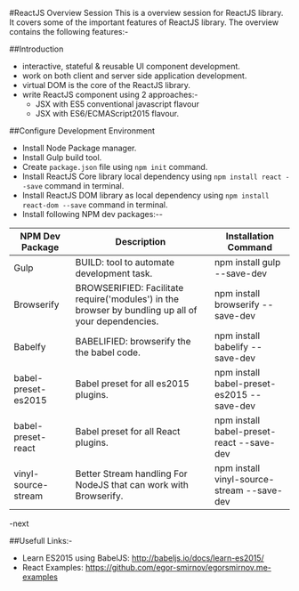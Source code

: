 #ReactJS Overview Session
This is a overview session for ReactJS library.
It covers some of the important features of ReactJS library.
The overview contains the following features:-

##Introduction
- interactive, stateful & reusable UI component development.
- work on both client and server side application development.
- virtual DOM is the core of the ReactJS library.
- write ReactJS component using 2 approaches:-
    - JSX with ES5 conventional javascript flavour
    - JSX with ES6/ECMAScript2015 flavour.
    
##Configure Development Environment
- Install Node Package manager.
- Install Gulp build tool.
- Create  `package.json` file using `npm init` command.
- Install ReactJS Core library local dependency using `npm install react --save` command in terminal.
- Install ReactJS DOM library as local dependency using `npm install react-dom --save` command in terminal.
- Install following NPM dev packages:--

| NPM Dev Package     | Description                                                                                         | Installation Command                       |
|---------------------|-----------------------------------------------------------------------------------------------------|--------------------------------------------|
| Gulp                | BUILD: tool to automate development task.                                                           | npm install gulp --save-dev                |
| Browserify          | BROWSERIFIED: Facilitate require('modules') in the browser by bundling up all of your dependencies. | npm install browserify --save-dev          |
| Babelfy             | BABELIFIED: browserify the the babel code.                                                          | npm install babelify --save-dev            |
| babel-preset-es2015 | Babel preset for all es2015 plugins.                                                                | npm install babel-preset-es2015 --save-dev |
| babel-preset-react  | Babel preset for all React plugins.                                                                 | npm install babel-preset-react --save-dev  |
| vinyl-source-stream | Better Stream handling For NodeJS that can work with Browserify.                                    | npm install vinyl-source-stream --save-dev |

-next

##Usefull Links:-
- Learn ES2015 using BabelJS: http://babeljs.io/docs/learn-es2015/
- React Examples: https://github.com/egor-smirnov/egorsmirnov.me-examples